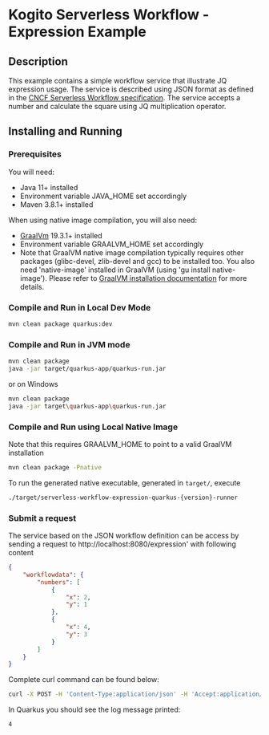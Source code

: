 # Kogito Serverless Workflow - Expression Example

## Description

This example contains a simple workflow service that illustrate JQ expression usage. 
The service is described using JSON format as defined in the 
[CNCF Serverless Workflow specification](https://github.com/serverlessworkflow/specification).
The service accepts a number and calculate the square using JQ multiplication operator. 


## Installing and Running

### Prerequisites
 
You will need:
  - Java 11+ installed
  - Environment variable JAVA_HOME set accordingly
  - Maven 3.8.1+ installed

When using native image compilation, you will also need: 
  - [GraalVm](https://www.graalvm.org/downloads/) 19.3.1+ installed
  - Environment variable GRAALVM_HOME set accordingly
  - Note that GraalVM native image compilation typically requires other packages (glibc-devel, zlib-devel and gcc) to be installed too.  You also need 'native-image' installed in GraalVM (using 'gu install native-image'). Please refer to [GraalVM installation documentation](https://www.graalvm.org/docs/reference-manual/aot-compilation/#prerequisites) for more details.

### Compile and Run in Local Dev Mode

```sh
mvn clean package quarkus:dev
```

### Compile and Run in JVM mode

```sh
mvn clean package 
java -jar target/quarkus-app/quarkus-run.jar
```

or on Windows

```sh
mvn clean package
java -jar target\quarkus-app\quarkus-run.jar
```

### Compile and Run using Local Native Image
Note that this requires GRAALVM_HOME to point to a valid GraalVM installation

```sh
mvn clean package -Pnative
```
  
To run the generated native executable, generated in `target/`, execute

```sh
./target/serverless-workflow-expression-quarkus-{version}-runner
```

### Submit a request

The service based on the JSON workflow definition can be access by sending a request to http://localhost:8080/expression'
with following content 

```json
{
    "workflowdata": {
        "numbers": [
            {
                "x": 2,
                "y": 1
            },
            {
                "x": 4,
                "y": 3
            }
        ]
    }
}
```

Complete curl command can be found below:

```sh
curl -X POST -H 'Content-Type:application/json' -H 'Accept:application/json' -d '{"workflowdata":{"numbers":[{"x":2, "y": 1},{"x":4, "y": 3}]}}' http://localhost:8080/expression
```


In Quarkus you should see the log message printed:

```text
4
```